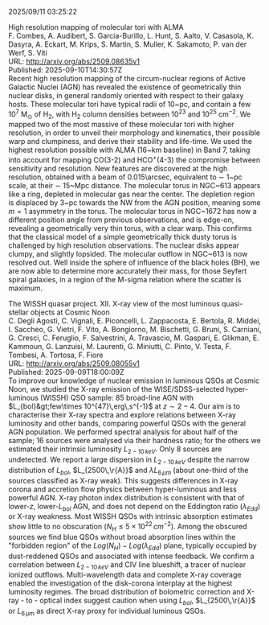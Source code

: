 2025/09/11 03:25:22  

High resolution mapping of molecular tori with ALMA  
F. Combes, A. Audibert, S. Garcia-Burillo, L. Hunt, S. Aalto, V. Casasola, K. Dasyra, A. Eckart, M. Krips, S. Martin, S. Muller, K. Sakamoto, P. van der Werf, S. Viti  
URL: http://arxiv.org/abs/2509.08635v1  
Published: 2025-09-10T14:30:57Z  
  Recent high resolution mapping of the circum-nuclear regions of Active Galactic Nuclei (AGN) has revealed the existence of geometrically thin nuclear disks, in general randomly oriented with respect to their galaxy hosts. These molecular tori have typical radii of 10~pc, and contain a few 10$^7$ M$_\odot$ of H$_2$, with H$_2$ column densities between 10$^{23}$ and 10$^{25}$ cm$^{-2}$. We mapped two of the most massive of these molecular tori with higher resolution, in order to unveil their morphology and kinematics, their possible warp and clumpiness, and derive their stability and life-time. We used the highest resolution possible with ALMA (16~km baseline) in Band 7, taking into account for mapping CO(3-2) and HCO$^+$(4-3) the compromise between sensitivity and resolution.   New features are discovered at the high resolution, obtained with a beam of 0.015\arcsec, equivalent to $\sim$ 1~pc scale, at their $\sim$ 15~Mpc distance. The molecular torus in NGC~613 appears like a ring, depleted in molecular gas near the center. The depletion region is displaced by 3~pc towards the NW from the AGN position, meaning some $m=1$ asymmetry in the torus.   The molecular torus in NGC~1672 has now a different position angle from previous observations, and is edge-on, revealing a geometrically very thin torus, with a clear warp. This confirms that the classical model of a simple geometrically thick dusty torus is challenged by high resolution observations. The nuclear disks appear clumpy, and slightly lopsided. The molecular outflow in NGC~613 is now resolved out. Well inside the sphere of influence of the black holes (BH), we are now able to determine more accurately their mass, for those Seyfert spiral galaxies, in a region of the M-sigma relation where the scatter is maximum.   

The WISSH quasar project. XII. X-ray view of the most luminous
  quasi-stellar objects at Cosmic Noon  
C. Degli Agosti, C. Vignali, E. Piconcelli, L. Zappacosta, E. Bertola, R. Middei, I. Saccheo, G. Vietri, F. Vito, A. Bongiorno, M. Bischetti, G. Bruni, S. Carniani, G. Cresci, C. Feruglio, F. Salvestrini, A. Travascio, M. Gaspari, E. Glikman, E. Kammoun, G. Lanzuisi, M. Laurenti, G. Miniutti, C. Pinto, V. Testa, F. Tombesi, A. Tortosa, F. Fiore  
URL: http://arxiv.org/abs/2509.08055v1  
Published: 2025-09-09T18:00:09Z  
  To improve our knowledge of nuclear emission in luminous QSOs at Cosmic Noon, we studied the X-ray emission of the WISE/SDSS-selected hyper-luminous (WISSH) QSO sample: 85 broad-line AGN with $L_{bol}&gt;few\times 10^{47}\,erg\,s^{-1}$ at $z\sim 2-4$. Our aim is to characterise their X-ray spectra and explore relations between X-ray luminosity and other bands, comparing powerful QSOs with the general AGN population. We performed spectral analysis for about half of the sample; 16 sources were analysed via their hardness ratio; for the others we estimated their intrinsic luminosity $L_{2-10\,keV}$. Only 8 sources are undetected. We report a large dispersion in $L_{2-10\,keV}$ despite the narrow distribution of $L_{bol}$, $L_{2500\,\r{A}}$ and $\lambda L_{6\,\mu m}$ (about one-third of the sources classified as X-ray weak). This suggests differences in X-ray corona and accretion flow physics between hyper-luminous and less powerful AGN. X-ray photon index distribution is consistent with that of lower-$z$, lower-$L_{bol}$ AGN, and does not depend on the Eddington ratio ($\lambda_{Edd}$) or X-ray weakness. Most WISSH QSOs with intrinsic absorption estimates show little to no obscuration ($N_H \le 5\times 10^{22}\,cm^{-2}$). Among the obscured sources we find blue QSOs without broad absorption lines within the "forbidden region" of the $Log(N_H)-Log(\lambda_{Edd})$ plane, typically occupied by dust-reddened QSOs and associated with intense feedback. We confirm a correlation between $L_{2-10\,keV}$ and CIV line blueshift, a tracer of nuclear ionized outflows. Multi-wavelength data and complete X-ray coverage enabled the investigation of the disk-corona interplay at the highest luminosity regimes. The broad distribution of bolometric correction and X-ray - to - optical index suggest caution when using $L_{bol}$, $L_{2500\,\r{A}}$ or $L_{6\,\mu m}$ as direct X-ray proxy for individual luminous QSOs.   

